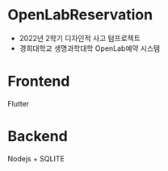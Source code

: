 # OpenLabReservation
- 2022년 2학기 디자인적 사고 텀프로젝트  
- 경희대학교 생명과학대학 OpenLab예약 시스템

# Frontend
Flutter

# Backend
Nodejs + SQLITE



